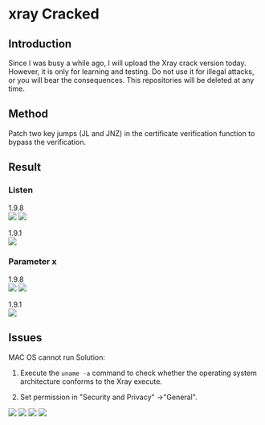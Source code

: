 # xray Cracked

## Introduction

Since I was busy a while ago, I will upload the Xray crack version today. However, it is only for learning and testing. Do not use it for illegal attacks, or you will bear the consequences. This repositories will be deleted at any time.

## Method

Patch two key jumps (JL and JNZ) in the certificate verification function to bypass the verification.

## Result

### Listen  
1.9.8  
![](https://github.com/NHPT/Xray1.9.1/blob/main/img/1.9.8.png)
![](https://github.com/NHPT/Xray1.9.1/blob/main/img/1.9.8_2.png)

1.9.1  
![](https://github.com/NHPT/Xray1.9.1/blob/main/img/listen.png)

### Parameter x  
1.9.8  
![](https://github.com/NHPT/Xray1.9.1/blob/main/img/1.9.8_3.png)
![](https://github.com/NHPT/Xray1.9.1/blob/main/img/1.9.8_4.png)

1.9.1  
![](https://github.com/NHPT/Xray1.9.1/blob/main/img/port.png)

## Issues 

MAC OS cannot run Solution:

1. Execute the `uname -a` command to check whether the operating system architecture conforms to the Xray execute.

2. Set permission in "Security and Privacy" ->"General".

![](https://github.com/NHPT/Xray_Cracked/blob/main/img/1.png)
![](https://github.com/NHPT/Xray_Cracked/blob/main/img/2.jpg)
![](https://github.com/NHPT/Xray_Cracked/blob/main/img/3.jpg)
![](https://github.com/NHPT/Xray_Cracked/blob/main/img/4.jpg)
